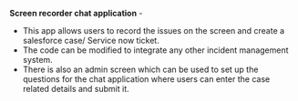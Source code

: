 **Screen recorder chat application** -
 * This app allows users to record the issues on the screen and create a salesforce case/ Service now ticket. 
 * The code can be modified to integrate any other incident management system.
 * There is also an admin screen which can be used to set up the questions for the chat application where users can enter the case related details and submit it.
  
